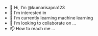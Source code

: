 - 👋 Hi, I’m @kumarisapna123
- 👀 I’m interested in 
- 🌱 I’m currently learning machine learning
- 💞️ I’m looking to collaborate on ...
- 📫 How to reach me ...

<!---
kumarisapna123/kumarisapna123 is a ✨ special ✨ repository because its `README.md` (this file) appears on your GitHub profile.
You can click the Preview link to take a look at your changes.
--->
